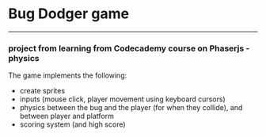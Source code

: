 # Bug Dodger game
---------------

### project from learning from Codecademy course on Phaserjs - physics

The game implements the following:
- create sprites
- inputs (mouse click, player movement using keyboard cursors)
- physics between the bug and the player (for when they collide), and between player and platform
- scoring system (and high score)
